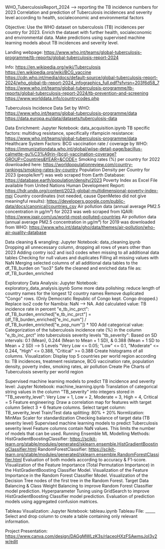 WHO_TuberculosisReport_2024 --> reporting the TB incidence numbers for 2023
Correlation and prediction of Tuberculosis incidences and severity level according to health, socialeconomic and environmental factors

Objective:
Use the WHO dataset on tuberculosis (TB) incidences per country for 2023.
Enrich the dataset with further health, socialeconomic and environmental data.
Make predictions using supervised machine learning models about TB incidences and severity level.

Landing webpage:
https://www.who.int/teams/global-tuberculosis-programme/tb-reports/global-tuberculosis-report-2024

Info:
https://en.wikipedia.org/wiki/Tuberculosis 
https://en.wikipedia.org/wiki/BCG_vaccine 
https://cdn.who.int/media/docs/default-source/global-tuberculosis-report-2024/who_global-tb-report-2024_infographics_full.pdf?sfvrsn=203f6d58_7
https://www.who.int/teams/global-tuberculosis-programme/tb-reports/global-tuberculosis-report-2024/tb-prevention-and-screening
https://www.worlddata.info/countrycodes.php

Tuberculosis Incidence Data Set by WHO:
https://www.who.int/teams/global-tuberculosis-programme/data
https://data.europa.eu/data/datasets/tuberculosis-data

Data Enrichment:
Jupyter Notebook: data_acquisition.ipynb
TB specific factors: multidrug resistance, specifically rifampicin resistance:
https://www.who.int/teams/global-tuberculosis-programme/data 
Healthcare System Factors:
BCG vaccination rate / coverage by WHO:
https://immunizationdata.who.int/global/wiise-detail-page/bacillus-calmette-gu%C3%A9rin-(bcg)-vaccination-coverage?GROUP=Countries&YEAR=&CODE= 
Smoking rates (%) per country for 2022 downloaded here:
https://worldpopulationreview.com/country-rankings/smoking-rates-by-country 
Population Density per Country for 2023 (people/km²) was web scraped from Earth Database:
https://database.earth/population/density/2023 
Poverty Index as Excel File available from United Nations Human Development Report:
https://hdr.undp.org/content/2023-global-multidimensional-poverty-index-mpi 
Country coordinates (not needed, cause OpenMeteo did not give meaningful results):
https://developers.google.com/public-data/docs/canonical/countries_csv
Air pollution data (annual average PM2.5 concentration in μg/m³) for 2023 was web scraped from IQAIR:
https://www.iqair.com/us/world-most-polluted-countries 
Air pollution data (annual average PM2.5 concentration in μg/m³) for 2019 was downloaded from WHO:
https://www.who.int/data/gho/data/themes/air-pollution/who-air-quality-database

Data cleaning & wrangling:
Jupyter Notebook: data_cleaning.ipynb
Dropping all unnecessary column, dropping all rows of years other than 2023
Adding contry iso2 and iso3 codes when missing to all additional data tables
Checking for null values and duplicates 
Filling all missing values with NaN 
Merging selected columns of all additional data tables to the df_TB_burden on "iso3"
Safe the cleaned and enriched data file as: df_TB_burden_enriched

Exploratory Data Analysis:
Jupyter Notebook: exploratory_data_analysis.ipynb
Some more data polishing: reduce length of country names for the longest 12 country names
Remove duplicated "Congo" rows. (Only Democratic Republic of Congo kept. Congo dropped.)
Replace iso2 code for Namibia: NaN --> NA.
Add calculated value: TB incidence rate in percent "e_tb_inc_prct":
df_TB_burden_enriched["e_tb_inc_prct"] = (df_TB_burden_enriched["e_inc_num"] / df_TB_burden_enriched["e_pop_num"]) * 100
Add categorical value: Categorization of the tuberculosis incidence rate (%)
in the column "e_tb_inc_prct" into tuberculosis severity levels "tb_severity":
Based on SD intervals: 0.1 (Mean), 0.244 (Mean to Mean + 1 SD), & 0.388 (Mean + 1 SD to Mean + 2 SD) --> 5 Levels
"Very Low <= 0.05; "Low" <= 0.1, "Moderate" <= 0.244, "High" <= 0.388, "Critical" >= 0.388
Create histograms of all columns.
Visualization: Display top 5 countries per world region according to: 
TB incidences, treatment resistance, BCG vaccination rate, population density, poverty index, smoking rates, air pollution
Create Pie Charts of Tuberculosis severity per world region

Supervised machine learning models to predict TB incidence and severity level:
Jupyter Notebook: machine_learning.ipynb
Translation of categorical string values in the column "TB_severity" into integers stored in "TB_severity_level":
Very Low = 1, Low = 2, Moderate = 3, High = 4, Critical = 5
Feature engineering: Draw a correlation map for features with target column
Select 3 + 6 feature columns.
Select target column: TB_severity_level 
Train/Test data splitting: 80% + 20%
Normlization: MinMax Scaler for standardization
Checking balance of target data (TB severity level)
Supervised machine learning models to predict Tuberculosis severity level
Feature columns contain NaN values. This limits the number of models that can be used.
Running Ensemble ML Modelling Methods: 
HistGradientBoostingClassifier: https://scikit-learn.org/stable/modules/generated/sklearn.ensemble.HistGradientBoostingClassifier.html
RandomForestClassifier: https://scikit-learn.org/stable/modules/generated/sklearn.ensemble.RandomForestClassifier.html
Evaluation of both models according to accuracy & F1-score.
Visualization of the Feature Importance (Total Permutation Importance) in the HistGradientBoosting Classifier Model.
Visualization of the Feature Importance in the Random Forest Classifier Model.
Visualization of the Decision Tree nodes of the first tree in the Random Forest.
Target Data Balancing & Class Weight Balancing to improve Random Forest Classifier model prediction.
Hyperparameter Tuning using GridSearch to improve HistGradientBoosting Classifier model prediction.
Evaluation of prediction models using aggregated confusion matrices.

Tableau Visualization:
Jupyter Notebook: tableau.ipynb
Tableau File: _____
Select and drop column to create a table containing only relevant information. 



Project Presentation:
https://www.canva.com/design/DAGgMWLzK3s/rlaceoHXzFSAwmsJoI3y2w/edit 

